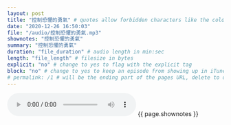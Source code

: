 ```yaml
---
layout: post
title: "控制恐懼的勇氣" # quotes allow forbidden characters like the colon
date: "2020-12-26 16:50:03"
file: "/audio/控制恐懼的勇氣.mp3"
shownotes: "控制恐懼的勇氣"
summary: "控制恐懼的勇氣"
duration: "file_duration" # audio length in min:sec
length: "file_length" # filesize in bytes
explicit: "no" # change to yes to flag with the explicit tag
block: "no" # change to yes to keep an episode from showing up in iTunes
# permalink: /1 # will be the ending part of the pages URL, delete to default to the title
---
```


<audio controls>
<source src="{{site.url}}{{site.baseurl}}{{ page.file }}" type="audio/x-mp3">
Your browser does not support the audio element.
</audio>
{{ page.shownotes }}
